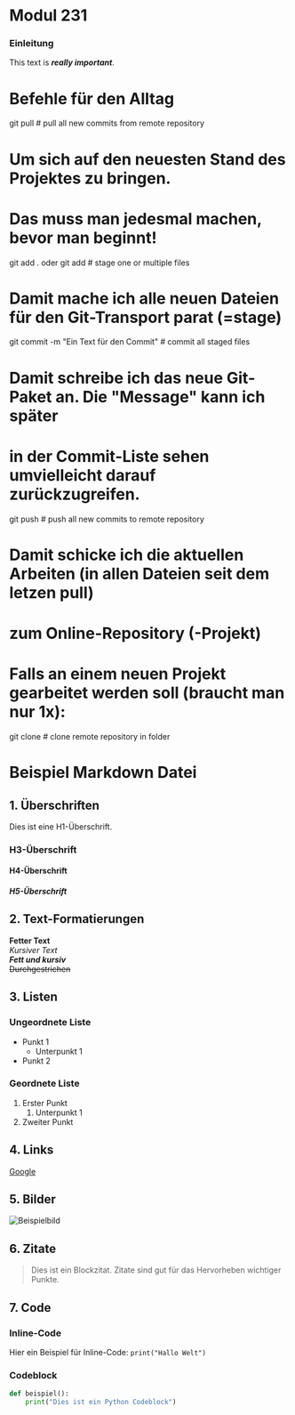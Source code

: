 # Modul 231


### Einleitung



This text is ***really important***.

# Befehle für den Alltag

git pull                                # pull all new commits from remote repository
# Um sich auf den neuesten Stand des Projektes zu bringen. 
# Das muss man jedesmal machen, bevor man beginnt! 

git add .   oder   git add <file>       # stage one or multiple files
# Damit mache ich alle neuen Dateien für den Git-Transport parat (=stage)


git commit -m "Ein Text für den Commit" # commit all staged files
# Damit schreibe ich das neue Git-Paket an. Die "Message" kann ich später 
# in der Commit-Liste sehen umvielleicht darauf zurückzugreifen.

git push                                # push all new commits to remote repository
# Damit schicke ich die aktuellen Arbeiten (in allen Dateien seit dem letzen pull)
# zum Online-Repository (-Projekt)

# Falls an einem neuen Projekt gearbeitet werden soll (braucht man nur 1x):

git clone <url>                         # clone remote repository in folder













# Beispiel Markdown Datei

## 1. Überschriften

Dies ist eine H1-Überschrift.
### H3-Überschrift
#### H4-Überschrift
##### H5-Überschrift

## 2. Text-Formatierungen

**Fetter Text**  
*Kursiver Text*  
***Fett und kursiv***  
~~Durchgestrichen~~

## 3. Listen

### Ungeordnete Liste
- Punkt 1
  - Unterpunkt 1
- Punkt 2

### Geordnete Liste
1. Erster Punkt
   1. Unterpunkt 1
2. Zweiter Punkt

## 4. Links

[Google](https://cdn-useast1.kapwing.com/static/templates/knee-surgery-tomorrow-meme-template-KAI3QQ5SCkNXSKMs-full.jpg)

## 5. Bilder

![Beispielbild](https://cdn-useast1.kapwing.com/static/templates/knee-surgery-tomorrow-meme-template-KAI3QQ5SCkNXSKMs-full.jpg/150)

## 6. Zitate

> Dies ist ein Blockzitat. Zitate sind gut für das Hervorheben wichtiger Punkte.

## 7. Code

### Inline-Code
Hier ein Beispiel für Inline-Code: `print("Hallo Welt")`

### Codeblock
```python
def beispiel():
    print("Dies ist ein Python Codeblock")




